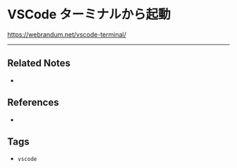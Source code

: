 # VSCode ターミナルから起動
https://webrandum.net/vscode-terminal/

---
## Related Notes
- 

## References
- 

## Tags
- `vscode` 